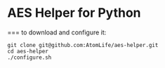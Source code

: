 # AES Helper for Python
===
to download and configure it:
```
git clone git@github.com:AtomLife/aes-helper.git
cd aes-helper
./configure.sh
```
